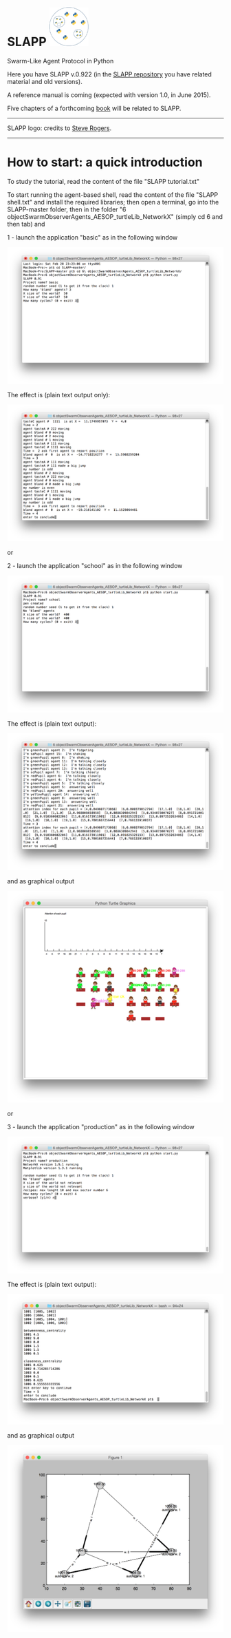 SLAPP <img src="./_pictures/slapp-logo.png" height="90" />
=====



Swarm-Like Agent Protocol in Python

Here you have SLAPP v.0.922 (in the [SLAPP repository](http://eco83.econ.unito.it/terna/slapp_dep) you have related material and old versions).

A reference manual is coming (expected with version 1.0, in June 2015).

Five chapters of a forthcoming [book](http://www.palgrave.com/page/detail/agentbased-models-of-the-economy-/?K=9781137339805) will be related to SLAPP.

---
SLAPP logo: credits to [Steve Rogers](https://www.linkedin.com/in/shrogers).

---

How to start: a quick introduction
====
To study the tutorial, read the content of the file "SLAPP tutorial.txt"

To start running the agent-based shell, read the content of the file "SLAPP shell.txt" and install the required libraries; then open a terminal, go into the SLAPP-master folder, then in the folder "6 objectSwarmObserverAgents_AESOP_turtleLib_NetworkX" (simply cd 6 and then tab) and

1 - launch the application "basic" as in the following window

<img src="./_pictures/t1.png" />

The effect is (plain text output only):

<img src="./_pictures/t2.png" />

or

2 - launch the application "school" as in the following window

<img src="./_pictures/t3.png" />

The effect is (plain text output):

<img src="./_pictures/t4.png" />

and as graphical output

<img src="./_pictures/t5.png" />

or

3 - launch the application "production" as in the following window

<img src="./_pictures/t6.png" />

The effect is (plain text output):

<img src="./_pictures/t7.png" />

and as graphical output

<img src="./_pictures/t8.png" />
